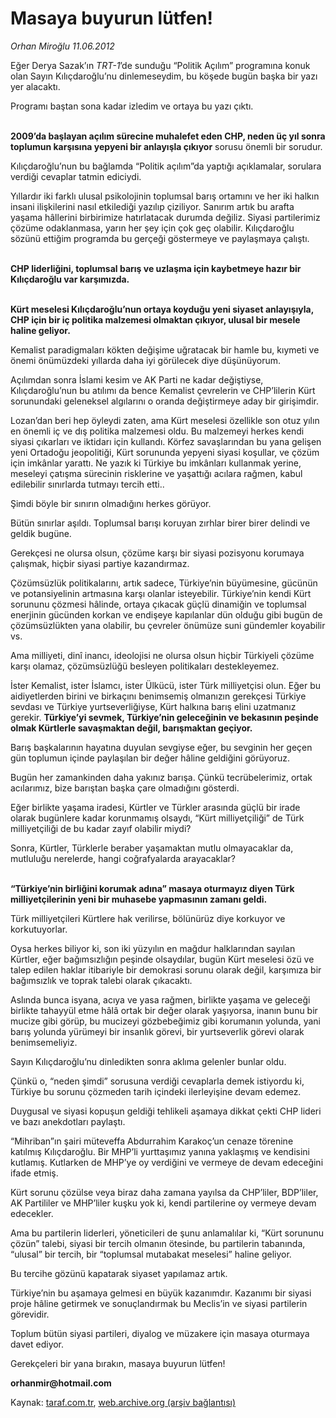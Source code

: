 # Masaya buyurun lütfen!

*Orhan Miroğlu 11.06.2012*

<div class="yazi"><p>Eğer Derya Sazak’ın <i>TRT-1</i>’de sunduğu “Politik Açılım” programına konuk olan Sayın Kılıçdaroğlu’nu dinlemeseydim, bu köşede bugün başka bir yazı yer alacaktı. </p>
<p>Programı baştan sona kadar izledim ve ortaya bu yazı çıktı. </p>
<p><b><br/>2009’da başlayan açılım sürecine muhalefet eden CHP, neden üç yıl sonra toplumun karşısına yepyeni bir anlayışla çıkıyor</b> sorusu önemli bir sorudur.</p>
<p>Kılıçdaroğlu’nun bu bağlamda “Politik açılım”da yaptığı açıklamalar, sorulara verdiği cevaplar tatmin ediciydi.</p>
<p>Yıllardır iki farklı ulusal psikolojinin toplumsal barış ortamını ve her iki halkın insani ilişkilerini nasıl etkilediği yazılıp çiziliyor. Sanırım artık bu arafta yaşama hâllerini birbirimize hatırlatacak durumda değiliz. Siyasi partilerimiz çözüme odaklanmasa, yarın her şey için çok geç olabilir. Kılıçdaroğlu sözünü ettiğim programda bu gerçeği göstermeye ve paylaşmaya çalıştı.</p>
<p><b><br/>CHP liderliğini, toplumsal barış ve uzlaşma için kaybetmeye hazır bir Kılıçdaroğlu var karşımızda.</b></p>
<p><b><br/>Kürt meselesi Kılıçdaroğlu’nun ortaya koyduğu yeni siyaset anlayışıyla, CHP için bir iç politika malzemesi olmaktan çıkıyor, ulusal bir mesele haline geliyor.</b></p>
<p>Kemalist paradigmaları kökten değişime uğratacak bir hamle bu, kıymeti ve önemi önümüzdeki yıllarda daha iyi görülecek diye düşünüyorum.</p>
<p>Açılımdan sonra İslami kesim ve AK Parti ne kadar değiştiyse, Kılıçdaroğlu’nun bu atılımı da bence Kemalist çevrelerin ve CHP’lilerin Kürt sorunundaki geleneksel algılarını o oranda değiştirmeye aday bir girişimdir. </p>
<p>Lozan’dan beri hep öyleydi zaten, ama Kürt meselesi özellikle son otuz yılın en önemli iç ve dış politika malzemesi oldu. Bu malzemeyi herkes kendi siyasi çıkarları ve iktidarı için kullandı. Körfez savaşlarından bu yana gelişen yeni Ortadoğu jeopolitiği, Kürt sorununda yepyeni siyasi koşullar, ve çözüm için imkânlar yarattı. Ne yazık ki Türkiye bu imkânları kullanmak yerine, meseleyi çatışma sürecinin risklerine ve yaşattığı acılara rağmen, kabul edilebilir sınırlarda tutmayı tercih etti.. </p>
<p>Şimdi böyle bir sınırın olmadığını herkes görüyor. </p>
<p>Bütün sınırlar aşıldı. Toplumsal barışı koruyan zırhlar birer birer delindi ve geldik bugüne.</p>
<p>Gerekçesi ne olursa olsun, çözüme karşı bir siyasi pozisyonu korumaya çalışmak, hiçbir siyasi partiye kazandırmaz. </p>
<p>Çözümsüzlük politikalarını, artık sadece, Türkiye’nin büyümesine, gücünün ve potansiyelinin artmasına karşı olanlar isteyebilir. Türkiye’nin kendi Kürt sorununu çözmesi hâlinde, ortaya çıkacak güçlü dinamiğin ve toplumsal enerjinin gücünden korkan ve endişeye kapılanlar dün olduğu gibi bugün de çözümsüzlükten yana olabilir, bu çevreler önümüze suni gündemler koyabilir vs.</p>
<p>Ama milliyeti, dinî inancı, ideolojisi ne olursa olsun hiçbir Türkiyeli çözüme karşı olamaz, çözümsüzlüğü besleyen politikaları destekleyemez.</p>
<p>İster Kemalist, ister İslamcı, ister Ülkücü, ister Türk milliyetçisi olun. Eğer bu aidiyetlerden birini ve birkaçını benimsemiş olmanızın gerekçesi Türkiye sevdası ve Türkiye yurtseverliğiyse, Kürt halkına barış elini uzatmanız gerekir. <b>Türkiye’yi sevmek, Türkiye’nin geleceğinin ve bekasının peşinde olmak Kürtlerle savaşmaktan değil, barışmaktan geçiyor.</b></p>
<p>Barış başkalarının hayatına duyulan sevgiyse eğer, bu sevginin her geçen gün toplumun içinde paylaşılan bir değer hâline geldiğini görüyoruz. </p>
<p>Bugün her zamankinden daha yakınız barışa. Çünkü tecrübelerimiz, ortak acılarımız, bize barıştan başka çare olmadığını gösterdi.</p>
<p>Eğer birlikte yaşama iradesi, Kürtler ve Türkler arasında güçlü bir irade olarak bugünlere kadar korunmamış olsaydı, “Kürt milliyetçiliği” de Türk milliyetçiliği de bu kadar zayıf olabilir miydi?</p>
<p>Sonra, Kürtler, Türklerle beraber yaşamaktan mutlu olmayacaklar da, mutluluğu nerelerde, hangi coğrafyalarda arayacaklar? </p>
<p><b><br/>“Türkiye’nin birliğini korumak adına” masaya oturmayız diyen Türk milliyetçilerinin yeni bir muhasebe yapmasının zamanı geldi.</b></p>
<p>Türk milliyetçileri Kürtlere hak verilirse, bölünürüz diye korkuyor ve korkutuyorlar.</p>
<p>Oysa herkes biliyor ki, son iki yüzyılın en mağdur halklarından sayılan Kürtler, eğer bağımsızlığın peşinde olsaydılar, bugün Kürt meselesi özü ve talep edilen haklar itibariyle bir demokrasi sorunu olarak değil, karşımıza bir bağımsızlık ve toprak talebi olarak çıkacaktı.</p>
<p>Aslında bunca isyana, acıya ve yasa rağmen, birlikte yaşama ve geleceği birlikte tahayyül etme hâlâ ortak bir değer olarak yaşıyorsa, inanın bunu bir mucize gibi görüp, bu mucizeyi gözbebeğimiz gibi korumanın yolunda, yani barış yolunda yürümeyi bir insanlık görevi, bir yurtseverlik görevi olarak benimsemeliyiz.</p>
<p>Sayın Kılıçdaroğlu’nu dinledikten sonra aklıma gelenler bunlar oldu. </p>
<p>Çünkü o, “neden şimdi” sorusuna verdiği cevaplarla demek istiyordu ki, Türkiye bu sorunu çözmeden tarih içindeki ilerleyişine devam edemez. </p>
<p>Duygusal ve siyasi kopuşun geldiği tehlikeli aşamaya dikkat çekti CHP lideri ve bazı anekdotları paylaştı.</p>
<p>“Mihriban”ın şairi müteveffa Abdurrahim Karakoç’un cenaze törenine katılmış Kılıçdaroğlu. Bir MHP’li yurttaşımız yanına yaklaşmış ve kendisini kutlamış. Kutlarken de MHP’ye oy verdiğini ve vermeye de devam edeceğini ifade etmiş. </p>
<p>Kürt sorunu çözülse veya biraz daha zamana yayılsa da CHP’liler, BDP’liler, AK Partililer ve MHP’liler kuşku yok ki, kendi partilerine oy vermeye devam edecekler.</p>
<p>Ama bu partilerin liderleri, yöneticileri de şunu anlamalılar ki, “Kürt sorununu çözün” talebi, siyasi bir tercih olmanın ötesinde, bu partilerin tabanında, “ulusal” bir tercih, bir “toplumsal mutabakat meselesi” haline geliyor.</p>
<p>Bu tercihe gözünü kapatarak siyaset yapılamaz artık.</p>
<p>Türkiye’nin bu aşamaya gelmesi en büyük kazanımdır. Kazanımı bir siyasi proje hâline getirmek ve sonuçlandırmak bu Meclis’in ve siyasi partilerin görevidir. </p>
<p>Toplum bütün siyasi partileri, diyalog ve müzakere için masaya oturmaya davet ediyor.</p>
<p>Gerekçeleri bir yana bırakın, masaya buyurun lütfen!</p>
<p><b>orhanmir@hotmail.com</b></p>
</div>

Kaynak: [taraf.com.tr](http://www.taraf.com.tr/orhan-miroglu/makale-masaya-buyurun-lutfen-2.htm), [web.archive.org (arşiv bağlantısı)](http://web.archive.org/web/20130721214020/http://www.taraf.com.tr/orhan-miroglu/makale-masaya-buyurun-lutfen-2.htm)
